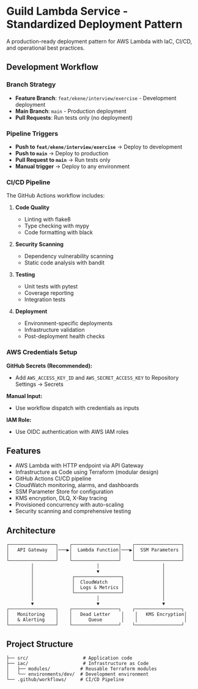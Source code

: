 # Guild Lambda Service - Standardized Deployment Pattern

A production-ready deployment pattern for AWS Lambda with IaC, CI/CD, and operational best practices.

## Development Workflow

### Branch Strategy
- **Feature Branch**: `feat/ekene/interview/exercise` - Development deployment
- **Main Branch**: `main` - Production deployment
- **Pull Requests**: Run tests only (no deployment)

### Pipeline Triggers
- **Push to `feat/ekene/interview/exercise`** → Deploy to development
- **Push to `main`** → Deploy to production  
- **Pull Request to `main`** → Run tests only
- **Manual trigger** → Deploy to any environment

### CI/CD Pipeline

The GitHub Actions workflow includes:

1. **Code Quality**
   - Linting with flake8
   - Type checking with mypy
   - Code formatting with black

2. **Security Scanning**
   - Dependency vulnerability scanning
   - Static code analysis with bandit

3. **Testing**
   - Unit tests with pytest
   - Coverage reporting
   - Integration tests

4. **Deployment**
   - Environment-specific deployments
   - Infrastructure validation
   - Post-deployment health checks

### AWS Credentials Setup

**GitHub Secrets (Recommended):**
- Add `AWS_ACCESS_KEY_ID` and `AWS_SECRET_ACCESS_KEY` to Repository Settings → Secrets

**Manual Input:**
- Use workflow dispatch with credentials as inputs

**IAM Role:**
- Use OIDC authentication with AWS IAM roles

## Features

- AWS Lambda with HTTP endpoint via API Gateway
- Infrastructure as Code using Terraform (modular design)
- GitHub Actions CI/CD pipeline
- CloudWatch monitoring, alarms, and dashboards
- SSM Parameter Store for configuration
- KMS encryption, DLQ, X-Ray tracing
- Provisioned concurrency with auto-scaling
- Security scanning and comprehensive testing

## Architecture

```
┌─────────────────┐    ┌─────────────────┐    ┌─────────────────┐
│   API Gateway   │───▶│  Lambda Function│───▶│  SSM Parameters │
│                 │    │                 │    │                 │
└─────────────────┘    └─────────────────┘    └─────────────────┘
         │                       │                       │
         │                       ▼                       │
         │              ┌─────────────────┐              │
         │              │  CloudWatch     │              │
         │              │  Logs & Metrics │              │
         │              └─────────────────┘              │
         │                       │                       │
         ▼                       ▼                       ▼
┌─────────────────┐    ┌─────────────────┐    ┌─────────────────┐
│   Monitoring    │    │   Dead Letter    │    │   KMS Encryption│
│   & Alerting    │    │      Queue       │    │                 │
└─────────────────┘    └─────────────────┘    └─────────────────┘
```

## Project Structure

```
├── src/                    # Application code
├── iac/                    # Infrastructure as Code
│   ├── modules/           # Reusable Terraform modules
│   └── environments/dev/  # Development environment
└── .github/workflows/     # CI/CD Pipeline
```

